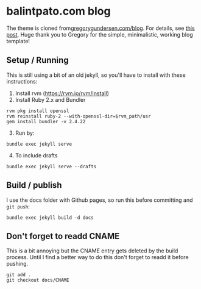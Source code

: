 # balintpato.com blog

The theme is cloned from[gregorygundersen.com/blog](http://gregorygundersen.com/blog/). For details, see [this post](http://gregorygundersen.com/blog/2020/06/21/blog-theme).
Huge thank you to Gregory for the simple, minimalistic, working blog template! 


## Setup / Running 

This is still using a bit of an old jekyll, so you'll have to install with these instructions: 

1. Install rvm (https://rvm.io/rvm/install)
2. Install Ruby 2.x and Bundler
```
rvm pkg install openssl
rvm reinstall ruby-2 --with-openssl-dir=$rvm_path/usr
gem install bundler -v 2.4.22
```
3. Run by:

```
bundle exec jekyll serve 
```
4. To include drafts 
```
bundle exec jekyll serve --drafts
```

## Build / publish

I use the docs folder with Github pages, so run this before committing and `git push`:

```
bundle exec jekyll build -d docs
```

## Don't forget to readd CNAME

This is a bit annoying but the CNAME entry gets deleted by the build process. Until I find a better way to do this don't forget to readd it before pushing.

```
git add .
git checkout docs/CNAME
```
